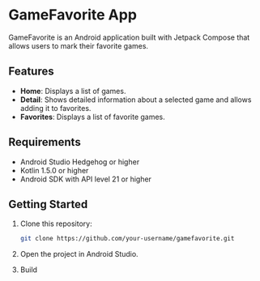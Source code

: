 # GameFavorite App

GameFavorite is an Android application built with Jetpack Compose that allows users to mark their favorite games.

## Features

- **Home**: Displays a list of games.
- **Detail**: Shows detailed information about a selected game and allows adding it to favorites.
- **Favorites**: Displays a list of favorite games.

## Requirements

- Android Studio Hedgehog or higher
- Kotlin 1.5.0 or higher
- Android SDK with API level 21 or higher

## Getting Started

1. Clone this repository:

    ```bash
    git clone https://github.com/your-username/gamefavorite.git
    ```

2. Open the project in Android Studio.

3. Build
